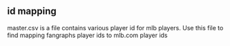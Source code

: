 ## id mapping 

master.csv is a file contains various player id for mlb players. Use this file to find mapping fangraphs player ids to mlb.com player ids 
